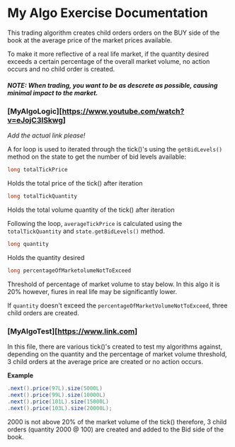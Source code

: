 # My Algo Exercise Documentation 

This trading algorithm creates child orders orders on the BUY side of the book at the average price of the market prices available. 

To make it more reflective of a real life market, if the quantity desired exceeds a certain percentage of the overall market volume, no action occurs and no child order is created. 

##### *NOTE*: When trading, you want to be as descrete as possible, causing minimal impact to the market. 

### [MyAlgoLogic][https://www.youtube.com/watch?v=eJojC3lSkwg]

*Add the actual link please!*

A for loop is used to iterated through the tick()'s using the `getBidLevels()` method on the state to get the number of bid levels available:

```java
long totalTickPrice 
```

Holds the total price of the tick() after iteration 

```java
long totalTickQuantity 
```
Holds the total volume quantity of the tick() after iteration


Following the loop, `averageTickPrice` is calculated using the `totalTickQuantity` and `state.getBidLevels()` method.

```java
long quantity 
```
Holds the quantity desired

```java 
long percentageOfMarketolumeNotToExceed
```

Threshold of percentage of market volume to stay below. In this algo it is 20% however, fiures in real life may be significantly lower.  

If `quantity` doesn't exceed the `percentageOfMarketVolumeNotToExceed`, three child orders are created. 

### [MyAlgoTest][https://www.link.com] 

In this file, there are various tick()'s created to test my algorithms against, depending on the quantity and the percentage of market volume threshold, 3 child orders at the average price are created or no action occurs. 

**Example** 

```java 
.next().price(97L).size(5000L)
.next().price(99L).size(10000L)
.next().price(101L).size(15000L)
.next().price(103L).size(20000L);
```

2000 is not above 20% of the market volume of the tick() therefore, 3 child orders (quantity 2000 @ 100) are created and added to the Bid side of the book. 
